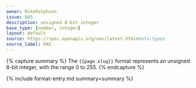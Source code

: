 ```yaml
---
owner: MikeRalphson
issue: 845
description: unsigned 8-bit integer
base_type: [number, integer]
layout: default
source: https://spec.openapis.org/oas/latest.html#data-types
source_label: OAS
---
```


{% capture summary %}
The `{{page.slug}}` format represents an unsigned 8-bit integer, with the range 0 to 255.
{% endcapture %}

{% include format-entry.md summary=summary %}

